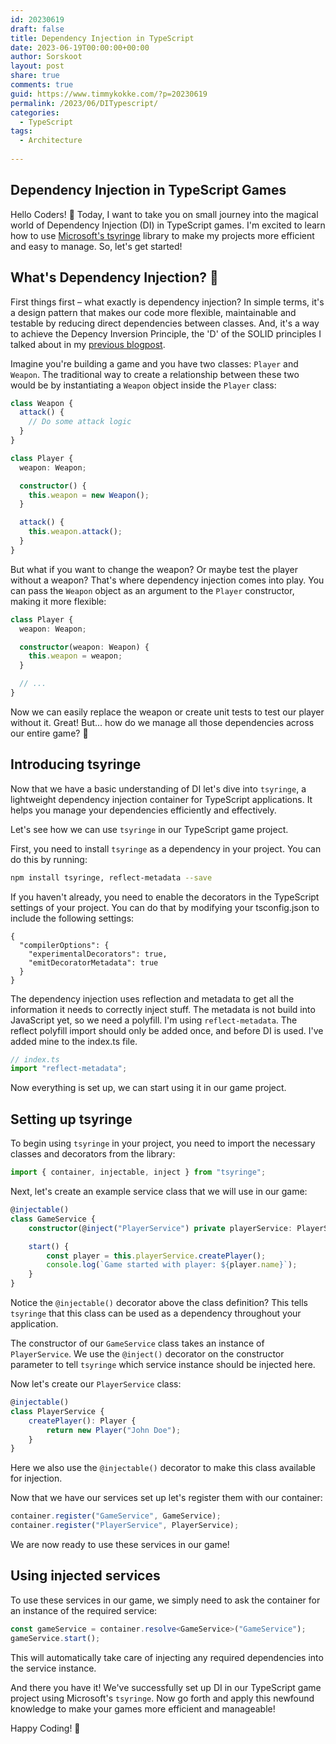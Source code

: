 ```yaml
---
id: 20230619
draft: false
title: Dependency Injection in TypeScript
date: 2023-06-19T00:00:00+00:00
author: Sorskoot
layout: post
share: true
comments: true
guid: https://www.timmykokke.com/?p=20230619
permalink: /2023/06/DITypescript/
categories:
  - TypeScript  
tags:
  - Architecture
  
---
```


## Dependency Injection in TypeScript Games

Hello Coders! 👾 Today, I want to take you on small journey into the magical world of Dependency Injection (DI) in TypeScript games. I'm excited to learn how to use [Microsoft's tsyringe](https://github.com/microsoft/tsyringe) library to make my projects more efficient and easy to manage. So, let's get started!


## What's Dependency Injection? 🤷

First things first – what exactly is dependency injection? In simple terms, it's a design pattern that makes our code more flexible, maintainable and testable by reducing direct dependencies between classes. And, it's a way to achieve the Depency Inversion Principle, the 'D' of the SOLID principles I talked about in my [previous blogpost](/blog/2023-06-16-solid-in-typescript/).

Imagine you're building a game and you have two classes: `Player` and `Weapon`. The traditional way to create a relationship between these two would be by instantiating a `Weapon` object inside the `Player` class:

```typescript
class Weapon {
  attack() {
    // Do some attack logic
  }
}

class Player {
  weapon: Weapon;

  constructor() {
    this.weapon = new Weapon();
  }

  attack() {
    this.weapon.attack();
  }
}
```

But what if you want to change the weapon? Or maybe test the player without a weapon? That's where dependency injection comes into play. You can pass the `Weapon` object as an argument to the `Player` constructor, making it more flexible:

```typescript
class Player {
  weapon: Weapon;

  constructor(weapon: Weapon) {
    this.weapon = weapon;
  }

  // ...
}
```

Now we can easily replace the weapon or create unit tests to test our player without it. Great! But... how do we manage all those dependencies across our entire game? 🤔

## Introducing tsyringe

Now that we have a basic understanding of DI let's dive into `tsyringe`, a lightweight dependency injection container for TypeScript applications. It helps you manage your dependencies efficiently and effectively.

Let's see how we can use `tsyringe` in our TypeScript game project.

First, you need to install `tsyringe` as a dependency in your project. You can do this by running:

```bash
npm install tsyringe, reflect-metadata --save
```


If you haven't already, you need to enable the decorators in the TypeScript settings of your project. You can do that by modifying your tsconfig.json to include the following settings:

```
{
  "compilerOptions": {
    "experimentalDecorators": true,
    "emitDecoratorMetadata": true
  }
}
```

The dependency injection uses reflection and metadata to get all the information it needs to correctly inject stuff. The metadata is not build into JavaScript yet, so we need a polyfill. I'm using `reflect-metadata`. The reflect polyfill import should only be added once, and before DI is used. I've added mine to the index.ts file. 

```typescript
// index.ts
import "reflect-metadata";
```

Now everything is set up, we can start using it in our game project.


## Setting up tsyringe

To begin using `tsyringe` in your project, you need to import the necessary classes and decorators from the library:

```typescript
import { container, injectable, inject } from "tsyringe";
```

Next, let's create an example service class that we will use in our game:

```typescript
@injectable()
class GameService {
    constructor(@inject("PlayerService") private playerService: PlayerService) {}

    start() {
        const player = this.playerService.createPlayer();
        console.log(`Game started with player: ${player.name}`);
    }
}
```

Notice the `@injectable()` decorator above the class definition? This tells `tsyringe` that this class can be used as a dependency throughout your application.

The constructor of our `GameService` class takes an instance of `PlayerService`. We use the `@inject()` decorator on the constructor parameter to tell `tsyringe` which service instance should be injected here.

Now let's create our `PlayerService` class:

```typescript
@injectable()
class PlayerService {
    createPlayer(): Player {
        return new Player("John Doe");
    }
}
```

Here we also use the `@injectable()` decorator to make this class available for injection.

Now that we have our services set up let's register them with our container:

```typescript
container.register("GameService", GameService);
container.register("PlayerService", PlayerService);
```

We are now ready to use these services in our game!

## Using injected services

To use these services in our game, we simply need to ask the container for an instance of the required service:

```typescript
const gameService = container.resolve<GameService>("GameService");
gameService.start();
```

This will automatically take care of injecting any required dependencies into the service instance.

And there you have it! We've successfully set up DI in our TypeScript game project using Microsoft's `tsyringe`. Now go forth and apply this newfound knowledge to make your games more efficient and manageable! 

Happy Coding! 🚀